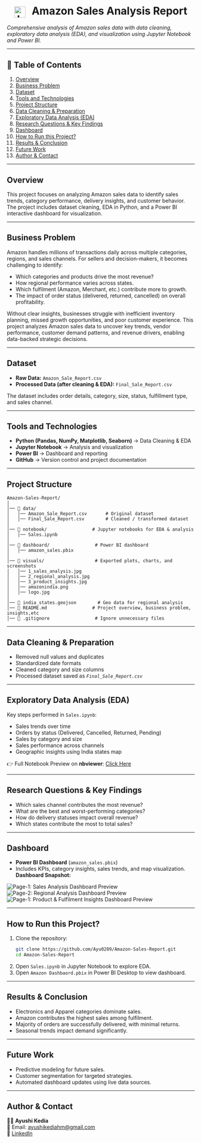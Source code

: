<h1 align="center">
  <img src="visuals/logo.jpg" alt="Logo" width="30" style="vertical-align:middle; margin-right:10px;"/>
  Amazon Sales Analysis Report
</h1>

_Comprehensive analysis of Amazon sales data with data cleaning, exploratory data analysis (EDA), and visualization using Jupyter Notebook and Power BI._  

---

## 📑 Table of Contents  
1. [Overview](#overview)  
2. [Business Problem](#business-problem)  
3. [Dataset](#dataset)  
4. [Tools and Technologies](#tools-and-technologies)  
5. [Project Structure](#project-structure)  
6. [Data Cleaning & Preparation](#data-cleaning--preparation)  
7. [Exploratory Data Analysis (EDA)](#exploratory-data-analysis-eda)  
8. [Research Questions & Key Findings](#research-questions--key-findings)  
9. [Dashboard](#dashboard)  
10. [How to Run this Project?](#how-to-run-this-project)  
11. [Results & Conclusion](#results--conclusion)  
12. [Future Work](#future-work)  
13. [Author & Contact](#author--contact)  

---

## Overview  
This project focuses on analyzing Amazon sales data to identify sales trends, category performance, delivery insights, and customer behavior. The project includes dataset cleaning, EDA in Python, and a Power BI interactive dashboard for visualization.  

---

## Business Problem  
Amazon handles millions of transactions daily across multiple categories, regions, and sales channels. For sellers and decision-makers, it becomes challenging to identify:
- Which categories and products drive the most revenue?
- How regional performance varies across states.
- Which fulfilment (Amazon, Merchant, etc.) contribute more to growth.
- The impact of order status (delivered, returned, cancelled) on overall profitability.
  
Without clear insights, businesses struggle with inefficient inventory planning, missed growth opportunities, and poor customer experience.
This project analyzes Amazon sales data to uncover key trends, vendor performance, customer demand patterns, and revenue drivers, enabling data-backed strategic decisions. 

---

## Dataset  
- **Raw Data:** `Amazon_Sale_Report.csv`  
- **Processed Data (after cleaning & EDA):** `Final_Sale_Report.csv`  

The dataset includes order details, category, size, status, fulfillment type, and sales channel.  

---

## Tools and Technologies  
- **Python (Pandas, NumPy, Matplotlib, Seaborn)** → Data Cleaning & EDA  
- **Jupyter Notebook** → Analysis and visualization  
- **Power BI** → Dashboard and reporting  
- **GitHub** → Version control and project documentation  

---

## Project Structure  

```
Amazon-Sales-Report/
│
│── 📂 data/                         
│   │── Amazon_Sale_Report.csv       # Original dataset
│   │── Final_Sale_Report.csv        # Cleaned / transformed dataset
│
│── 📂 notebook/                 # Jupyter notebooks for EDA & analysis
│   │── Sales.ipynb
│
│── 📂 dashboard/                 # Power BI dashboard
│   │── amazon_sales.pbix
│
│── 📂 visuals/                   # Exported plots, charts, and screenshots
│   │── 1_sales_analysis.jpg
│   │── 2_regional_analysis.jpg
│   │── 3_product_insights.jpg
│   │── amazonindia.png
│   │── logo.jpg
│
│── 📄 india_states.geojson        # Geo data for regional analysis
│── 📄 README.md                 # Project overview, business problem, insights,etc
│── 📄 .gitignore                 # Ignore unnecessary files

```

---

## Data Cleaning & Preparation  
- Removed null values and duplicates  
- Standardized date formats  
- Cleaned category and size columns  
- Processed dataset saved as _`Final_Sale_Report.csv`_  

---

## Exploratory Data Analysis (EDA)  
Key steps performed in `Sales.ipynb`:  
- Sales trends over time  
- Orders by status (Delivered, Cancelled, Returned, Pending)  
- Sales by category and size  
- Sales performance across channels  
- Geographic insights using India states map  

👉 Full Notebook Preview on **nbviewer**: [Click Here](https://nbviewer.org/github/Ayu0209/Amazon-Sales-Report/blob/main/notebook/Sales.ipynb)   

---

## Research Questions & Key Findings  
- Which sales channel contributes the most revenue?  
- What are the best and worst-performing categories?  
- How do delivery statuses impact overall revenue?  
- Which states contribute the most to total sales?  

---

## Dashboard  
- **Power BI Dashboard** (`amazon_sales.pbix`)  
- Includes KPIs, category insights, sales trends, and map visualization.  
  **Dashboard Snapshot:**  

![Page-1: Sales Analysis Dashboard Preview](https://github.com/Ayu0209/Amazon-Sales-Report/blob/main/visuals/1.Sales%20Anaysis.jpg)  
![Page-2: Regional Analysis Dashboard Preview](https://github.com/Ayu0209/Amazon-Sales-Report/blob/main/visuals/2.Regional%20Analysis.jpg)  
![Page-1: Product & Fulfilment Insights Dashboard Preview](https://github.com/Ayu0209/Amazon-Sales-Report/blob/main/visuals/3.Product%20%26%20Fulfilment%20Insights.jpg)  

---

## How to Run this Project?  
1. Clone the repository:  
   ```bash
   git clone https://github.com/Ayu0209/Amazon-Sales-Report.git
   cd Amazon-Sales-Report
   ```
2. Open `Sales.ipynb` in Jupyter Notebook to explore EDA.  
3. Open `Amazon Dashbaord.pbix` in Power BI Desktop to view dashboard.  

---

## Results & Conclusion  
- Electronics and Apparel categories dominate sales.  
- Amazon contributes the highest sales among fulfilment.  
- Majority of orders are successfully delivered, with minimal returns.  
- Seasonal trends impact demand significantly.  

---

## Future Work  
- Predictive modeling for future sales.  
- Customer segmentation for targeted strategies.  
- Automated dashboard updates using live data sources.  

---

## Author & Contact  
👩‍💻 **Ayushi Kedia**    
📧 Email: ayushikediahm@gmail.com    
🔗 [LinkedIn](https://www.linkedin.com/in/ayushi-kedia-81bb7520b/)  
